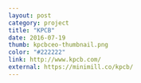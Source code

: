 ```yaml
---
layout: post
category: project
title: "KPCB"
date: 2016-07-19
thumb: kpcbceo-thumbnail.png
color: "#222222"
link: http://www.kpcb.com/
external: https://minimill.co/kpcb/
---
```

